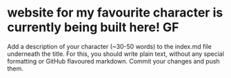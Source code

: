 # website for my favourite character is currently being built here! GF
  Add a description of your character (~30-50 words) to the index.md file underneath the title. For this, you should write plain text, without any special formatting or GitHub flavoured markdown.
Commit your changes and push them.
